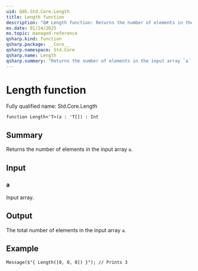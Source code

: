 ```yaml
---
uid: Qdk.Std.Core.Length
title: Length function
description: "Q# Length function: Returns the number of elements in the input array `a`."
ms.date: 01/24/2025
ms.topic: managed-reference
qsharp.kind: function
qsharp.package: __Core__
qsharp.namespace: Std.Core
qsharp.name: Length
qsharp.summary: "Returns the number of elements in the input array `a`."
---
```


# Length function

Fully qualified name: Std.Core.Length

```qsharp
function Length<'T>(a : 'T[]) : Int
```

## Summary
Returns the number of elements in the input array `a`.

## Input
### a
Input array.

## Output
The total number of elements in the input array `a`.

## Example
```qsharp
Message($"{ Length([0, 0, 0]) }"); // Prints 3
```
